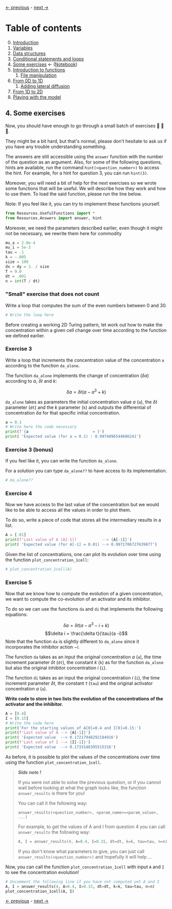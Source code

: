 [&larr; previous](3-Conditional-Statements-Loops.md) - [next &rarr;](5-0-Introduction-function.md)

# Table of contents
0. [Introduction](0-Introduction.md)
1. [Variables](1-Variables.md)
2. [Data structures](2-Data-Structures.md)
3. [Conditional statements and loops](3-Conditional-Statements-Loops.md)
4. [Some exercises](4-Some-Exercises.md) &larr; ([Notebook](../4-Some-Exercises.ipynb))
5. [Introduction to functions](5-0-Introduction-function.md)
    1. [File manipulation](5-1-File-manipulation.md)
6. [From 0D to 1D](6-1-From-0D-to-1D.md)
    1. [Adding lateral diffusion](6-2-Adding-lateral-diffusion.md)
7. [From 1D to 2D](7-From-1D-to-2D.md)
8. [Playing with the model](8-Playing-with-the-model.md)

## 4. Some exercises

Now, you should have enough to go through a small batch of exercises 🥳 🥳 🥳.

They might be a bit hard, but that's normal, please don't hesitate to ask us if you have any trouble understanding something.

The answers are still accessible using the `answer` function with the number of the question as an argument.
Also, for some of the following questions, hints are available, run the command `hint(<question_number>)` to access the hint. For example, for a hint for question 3, you can run `hint(3)`.

Moreover, you will need a bit of help for the next exercises so we wrote some functions that will be useful.
We will describe how they work and how to use them.
To load the said function, please run the line below.

Note: If you feel like it, you can try to implement these functions yourself.


```python
from Resources.UsefulFunctions import *
from Resources.Answers import answer, hint
```

Moreover, we need the parameters described earlier, even though it might not be necessary, we rewrite them here for commodity


```python
mu_a = 2.8e-4
mu_i = 5e-3
tau = .1
k = -.005
size = 100
dx = dy = 2. / size
T = 9.0
dt = .001
n = int(T / dt)
```

### "Small" exercise that does not count

Write a loop that computes the sum of the even numbers between 0 and 30.


```python
# Write the loop here
```

Before creating a working 2D Turing pattern, let work out how to make the concentration within a given cell change over time according to the function we defined earlier.

### Exercise 3
Write a loop that increments the concentration value of the concentration `a` according to the function `da_alone`.

The function `da_alone` implements the change of concentration ($\delta a$) according to $a$, $\delta t$ and $k$:

$$\delta a = \delta t (a - a^3 +k)$$

`da_alone` takes as parameters the initial concentration value $a$ (`a`), the $\delta t$ parameter (`dt`) and the $k$ parameter (`k`) and outputs the differential of concentration $\delta a$ for that specific initial concentration.


```python
a = 0.1
# Write here the code necessary
print(f'{a                            = }')
print( 'Expected value (for a = 0.1) : 0.9974896544606241')
```

### Exercise 3 (bonus)
If you feel like it, you can write the function `da_alone`.

For a solution you can type `da_alone??` to have access to its implementation.


```python
# da_alone??
```

### Exercise 4
Now we have access to the last value of the concentration but we would like to be able to access all the values in order to plot them.

To do so, write a piece of code that stores all the intermediary results in a list.


```python
A = [.01]
print(f'Last value of A (A[-1])           --> {A[-1]}')
print( 'Expected value (for A[-1] = 0.01) --> 0.9971706727639877')
```

Given the list of concentrations, one can plot its evolution over time using the function `plot_concentration_1cell`:


```python
# plot_concentration_1cell(A)
```

### Exercise 5
Now that we know how to compute the evolution of a given concentration, we want to compute the co-evolution of an activator and its inhibitor.

To do so we can use the functions `da` and `di` that implements the following equations:

$$\delta a = \delta t(a-a^3-i+k)$$
$$\delta i = \frac{\delta t}{\tau}(a -i)$$
Note that the function `da` is slightly different to `da_alone` since it incorporates the inhibitor action $-i$.

The function `da` takes as an input the original concentration $a$ (`a`), the time increment parameter $\delta t$ (`dt`), the constant $k$ (`k`) as for the function `da_alone` but also the original inhibitor concentration $i$ (`i`).

The function `di` takes as an input the original concentration $i$ (`i`), the time increment parameter $\delta t$, the constant $\tau$ (`tau`) and the original activator concentration $a$ (`a`).

**Write code to store in two lists the evolution of the concentrations of the activator and the inhibitor.**


```python
A = [0.4]
I = [0.15]
# Write the code here
print('For the starting values of A[0]=0.4 and I[0]=0.15:')
print(f'Last value of A --> {A[-1]}')
print( 'Expected value  --> 0.17217946292184916')
print(f'Last value of I --> {I[-1]}')
print( 'Expected value  --> 0.1733148395515316')
```

As before, it is possible to plot the values of the concentrations over time using the function `plot_concentration_1cell`.

> _**Side note !**_
>
> If you were not able to solve the previous question, or if you cannot wait before looking at what the graph looks like, the function `answer_results` is there for you!
>
> You can call it the following way:
>
> `answer_results(<question_number>, <param_name>=<param_value>, ...)`
>
> For example, to get the values of A and I from question 4 you can call `answer_results` the following way:
> ```python
> A, I = answer_results(4, A=0.4, I=0.15, dt=dt, k=k, tau=tau, n=n)
> ```
>
> If you don't know what parameters to give, you can just call `answer_results(<question_number>)` and hopefully it will help ...

Now, you can call the function `plot_concentration_1cell` with input `A` and `I` to see the concentration evolution!


```python
# Uncomment the following line if you have not computed yet A and I
A, I = answer_results(4, A=0.4, I=0.15, dt=dt, k=k, tau=tau, n=n)
plot_concentration_1cell(A, I)
```

[&larr; previous](3-Conditional-Statements-Loops.md) - [next &rarr;](5-0-Introduction-function.md)